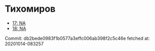 # Тихомиров
- [17: NA](17.md)
- [18: NA](18.md)

Commit: db2bede0983f1b0577a3effc006ab398f2c5c46e
 fetched at: 20201014-083257
